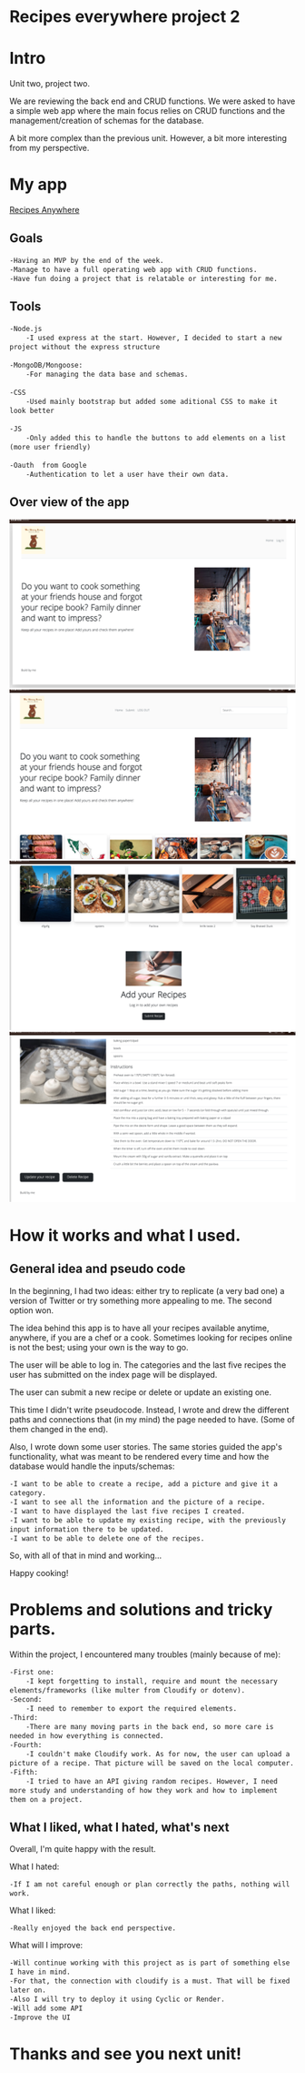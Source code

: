 # Recipes everywhere project 2

# Intro
Unit two, project two.

We are reviewing the back end and CRUD functions. We were asked to have a simple web app where the main focus relies on CRUD functions and the management/creation of schemas for the database.

A bit more complex than the previous unit. However, a bit more interesting from my perspective.



# My app
[Recipes Anywhere](https://github.com/OsoSan01/RecipesAnywhere)

## Goals

    -Having an MVP by the end of the week.
    -Manage to have a full operating web app with CRUD functions.
    -Have fun doing a project that is relatable or interesting for me.

## Tools

    -Node.js
        -I used express at the start. However, I decided to start a new project without the express structure

    -MongoDB/Mongoose:
        -For managing the data base and schemas.

    -CSS
        -Used mainly bootstrap but added some aditional CSS to make it look better

    -JS
        -Only added this to handle the buttons to add elements on a list (more user friendly)

    -Oauth  from Google
        -Authentication to let a user have their own data.


## Over view of the app
![Home page](HomePage.png)
![Logged ](loggedIn.png)
![Categories/Submit](submitFunction.png)
![Recipe ](recipeShowing.png)



# How it works and what I used.

## General idea and pseudo code

In the beginning, I had two ideas: either try to replicate (a very bad one) a version of Twitter or try something more appealing to me. The second option won.

The idea behind this app is to have all your recipes available anytime, anywhere, if you are a chef or a cook. Sometimes looking for recipes online is not the best; using your own is the way to go.

The user will be able to log in. The categories and the last five recipes the user has submitted on the index page will be displayed.

The user can submit a new recipe or delete or update an existing one.

This time I didn't write pseudocode. Instead, I wrote and drew the different paths and connections that (in my mind) the page needed to have. (Some of them changed in the end).

Also, I wrote down some user stories. The same stories guided the app's functionality, what was meant to be rendered every time and how the database would handle the inputs/schemas:

    -I want to be able to create a recipe, add a picture and give it a category.
    -I want to see all the information and the picture of a recipe.
    -I want to have displayed the last five recipes I created.
    -I want to be able to update my existing recipe, with the previously input information there to be updated.
    -I want to be able to delete one of the recipes.


So, with all of that in mind and working...
  
Happy cooking!



# Problems and solutions and tricky parts.

Within the project, I encountered many troubles (mainly because of me):

    -First one:
	    -I kept forgetting to install, require and mount the necessary elements/frameworks (like multer from Cloudify or dotenv). 
    -Second:
	    -I need to remember to export the required elements.
    -Third:
	    -There are many moving parts in the back end, so more care is needed in how everything is connected.
    -Fourth:
	    -I couldn't make Cloudify work. As for now, the user can upload a picture of a recipe. That picture will be saved on the local computer.
    -Fifth:
	    -I tried to have an API giving random recipes. However, I need more study and understanding of how they work and how to implement them on a project.




## What I liked, what I hated, what's next

Overall, I'm quite happy with the result.

What I hated:

    -If I am not careful enough or plan correctly the paths, nothing will work.


What I liked:

    -Really enjoyed the back end perspective.


What will I improve:

    -Will continue working with this project as is part of something else I have in mind. 
    -For that, the connection with cloudify is a must. That will be fixed later on.
    -Also I will try to deploy it using Cyclic or Render.
    -Will add some API
    -Improve the UI



# Thanks and see you next unit!
